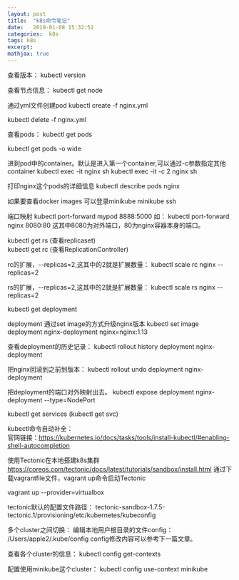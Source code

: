 ```yaml
---
layout: post
title:  "k8s命令笔记"
date:   2019-01-08 15:32:51
categories:  k8s
tags: k8s
excerpt: 
mathjax: true
---
```


查看版本：
kubectl version

查看节点信息：
kubectl get node

通过yml文件创建pod
kubectl create -f nginx.yml

kubectl delete -f nginx.yml

查看pods：
kubectl get pods

kubectl get pods -o wide

进到pod中的container。默认是进入第一个container,可以通过-c参数指定其他container
kubectl exec -it nginx sh
kubectl exec -it -c 2 nginx sh

打印nginx这个pods的详细信息
kubectl describe pods nginx

如果要查看docker images 可以登录minikube
minikube ssh

端口映射
kubectl port-forward mypod 8888:5000
如：
kubectl port-forward nginx 8080:80
这其中8080为对外端口，80为nginx容器本身的端口。


kubectl get rs  (查看replicaset)  
kubectl get rc  (查看ReplicationController)

rc的扩展，--replicas=2,这其中的2就是扩展数量：
kubectl scale rc nginx --replicas=2

rs的扩展，--replicas=2,这其中的2就是扩展数量：
kubectl scale rs nginx --replicas=2


kubectl get deployment

deployment 通过set image的方式升级nginx版本
kubectl set image deployment nginx-deployment nginx=nginx:1.13

查看deployment的历史记录：
kubectl rollout history deployment nginx-deployment

把nginx回滚到之前到版本：
kubectl rollout undo deployment nginx-deployment


把deployment的端口对外映射出去。
kubectl expose deployment nginx-deployment --type=NodePort

kubectl get services (kubectl get svc)

kubectl命令自动补全：   
官网链接：https://kubernetes.io/docs/tasks/tools/install-kubectl/#enabling-shell-autocompletion 

使用Tectonic在本地搭建k8s集群
https://coreos.com/tectonic/docs/latest/tutorials/sandbox/install.html
通过下载vagrantfile文件，vagrant up命令启动Tectonic

vagrant up --provider=virtualbox

tectonic默认的配置文件路径：
tectonic-sandbox-1.7.5-tectonic.1/provisioning/etc/kubernetes/kubeconfig

多个cluster之间切换：
编辑本地用户根目录的文件config：
/Users/apple2/.kube/config
config修改内容可以参考下一篇文章。

查看各个cluster的信息：
kubectl config get-contexts

配置使用minikube这个cluster：
kubectl config use-context minikube


















